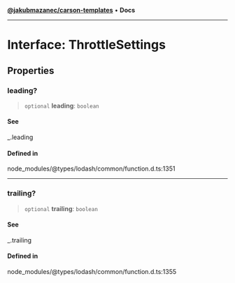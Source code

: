 [**@jakubmazanec/carson-templates**](../../../README.md) • **Docs**

---

# Interface: ThrottleSettings

## Properties

### leading?

> `optional` **leading**: `boolean`

#### See

\_.leading

#### Defined in

node_modules/@types/lodash/common/function.d.ts:1351

---

### trailing?

> `optional` **trailing**: `boolean`

#### See

\_.trailing

#### Defined in

node_modules/@types/lodash/common/function.d.ts:1355
